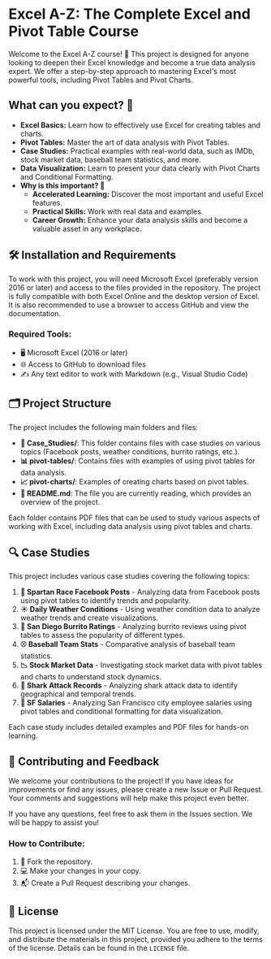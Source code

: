 # Excel A-Z: The Complete Excel and Pivot Table Course

Welcome to the Excel A-Z course! 📝 This project is designed for anyone looking to deepen their Excel knowledge and become a true data analysis expert. We offer a step-by-step approach to mastering Excel's most powerful tools, including Pivot Tables and Pivot Charts.

## What can you expect? 🤔

- **Excel Basics:** Learn how to effectively use Excel for creating tables and charts.
- **Pivot Tables:** Master the art of data analysis with Pivot Tables.
- **Case Studies:** Practical examples with real-world data, such as IMDb, stock market data, baseball team statistics, and more.
- **Data Visualization:** Learn to present your data clearly with Pivot Charts and Conditional Formatting.
- **Why is this important? 🚀**
  - **Accelerated Learning:** Discover the most important and useful Excel features.
  - **Practical Skills:** Work with real data and examples.
  - **Career Growth:** Enhance your data analysis skills and become a valuable asset in any workplace.

## 🛠️ Installation and Requirements

To work with this project, you will need Microsoft Excel (preferably version 2016 or later) and access to the files provided in the repository. The project is fully compatible with both Excel Online and the desktop version of Excel. It is also recommended to use a browser to access GitHub and view the documentation.

### Required Tools:
- 🖥️ Microsoft Excel (2016 or later)
- 🌐 Access to GitHub to download files
- ✍️ Any text editor to work with Markdown (e.g., Visual Studio Code)

## 🗂️ Project Structure

The project includes the following main folders and files:

- **📁 Case_Studies/**: This folder contains files with case studies on various topics (Facebook posts, weather conditions, burrito ratings, etc.).
- **📊 pivot-tables/**: Contains files with examples of using pivot tables for data analysis.
- **📈 pivot-charts/**: Examples of creating charts based on pivot tables.
- **📄 README.md**: The file you are currently reading, which provides an overview of the project.

Each folder contains PDF files that can be used to study various aspects of working with Excel, including data analysis using pivot tables and charts.

## 🔍 Case Studies

This project includes various case studies covering the following topics:

1. **💪 Spartan Race Facebook Posts** - Analyzing data from Facebook posts using pivot tables to identify trends and popularity.
2. **☀️ Daily Weather Conditions** - Using weather condition data to analyze weather trends and create visualizations.
3. **🌯 San Diego Burrito Ratings** - Analyzing burrito reviews using pivot tables to assess the popularity of different types.
4. **⚾ Baseball Team Stats** - Comparative analysis of baseball team statistics.
5. **📉 Stock Market Data** - Investigating stock market data with pivot tables and charts to understand stock dynamics.
6. **🦈 Shark Attack Records** - Analyzing shark attack data to identify geographical and temporal trends.
7. **💼 SF Salaries** - Analyzing San Francisco city employee salaries using pivot tables and conditional formatting for data visualization.

Each case study includes detailed examples and PDF files for hands-on learning.

## 🤝 Contributing and Feedback

We welcome your contributions to the project! If you have ideas for improvements or find any issues, please create a new Issue or Pull Request. Your comments and suggestions will help make this project even better.

If you have any questions, feel free to ask them in the Issues section. We will be happy to assist you!

### How to Contribute:
1. 🍴 Fork the repository.
2. 💻 Make your changes in your copy.
3. 📬 Create a Pull Request describing your changes.

## 📜 License

This project is licensed under the MIT License. You are free to use, modify, and distribute the materials in this project, provided you adhere to the terms of the license. Details can be found in the `LICENSE` file.
